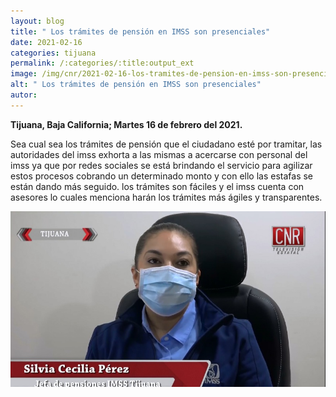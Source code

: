 ```yaml
---
layout: blog
title: " Los trámites de pensión en IMSS son presenciales"
date: 2021-02-16
categories: tijuana
permalink: /:categories/:title:output_ext
image: /img/cnr/2021-02-16-los-tramites-de-pension-en-imss-son-presenciales.jpg
alt: " Los trámites de pensión en IMSS son presenciales"
autor:
---
```


**Tijuana, Baja California; Martes 16 de febrero del 2021.** 

Sea cual sea los trámites de pensión que el ciudadano esté por tramitar, las autoridades del imss exhorta a las mismas a acercarse con personal del imss ya que por redes sociales se está brindando el servicio para agilizar estos procesos cobrando un determinado monto y con ello las estafas se están dando más seguido. los trámites son fáciles y el imss cuenta con asesores lo cuales menciona harán los trámites más ágiles y transparentes.

<div id="carouselExampleSlidesOnly" class="carousel slide" data-ride="carousel">
  <div class="carousel-inner">
    <div class="carousel-item active">
       <img class="d-block w-100" src="/img/cnr/2021-02-16-los-tramites-de-pension-en-imss-son-presenciales.jpg" loading="lazy"  alt=" Los trámites de pensión en IMSS son presenciales">
    </div>
  </div>
</div>